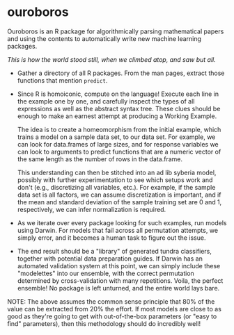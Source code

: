 ouroboros
=========

Ouroboros is an R package for algorithmically parsing mathematical papers and using the contents to automatically write new machine learning packages.

*This is how the world stood still, when we climbed atop, and saw but all.*

 * Gather a directory of all R packages. From the man pages, extract those functions that mention `predict`.

 * Since R is homoiconic, compute on the language! Execute each line in the example one by one, and
   carefully inspect the types of all expressions as well as the abstract syntax tree. These clues should
   be enough to make an earnest attempt at producing a Working Example.
   
   The idea is to create a homeomorphism
   from the initial example, which trains a model on a sample data set, to our data set. For example, we can
   look for data.frames of large sizes, and for response variables we can look to arguments to predict functions
   that are a numeric vector of the same length as the number of rows in the data.frame.

   This understanding can then be stitched into an ad lib syberia model, possibly with further experimentation to
   see which setups work and don't (e.g., discretizing all variables, etc.). For example, if the sample data set
   is all factors, we can assume discretization is important, and if the mean and standard deviation of the sample
   training set are 0 and 1, respectively, we can infer normalization is required.
  
 * As we iterate over every package looking for such examples, run models using Darwin. For models that fail
   across all permutation attempts, we simply error, and it becomes a human task to figure out the issue. 

 * The end result should be a "library" of generated tundra classifiers, together with potential data preparation
   guides. If Darwin has an automated validation system at this point, we can simply include these "modelettes"
   into our ensemble, with the correct permutation determined by cross-validation with many repetitions. Voila,
   the perfect ensemble! No package is left unturned, and the entire world lays bare.

NOTE: The above assumes the common sense principle that 80% of the value can be extracted from 20% the effort.
If most models are close to as good as they're going to get with out-of-the-box parameters (or "easy to find"
parameters), then this methodology should do incredibly well!
